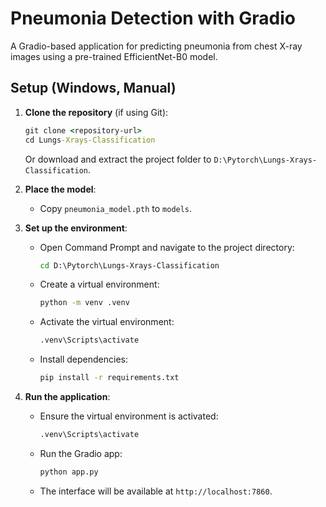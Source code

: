 # Pneumonia Detection with Gradio

A Gradio-based application for predicting pneumonia from chest X-ray images using a pre-trained EfficientNet-B0 model.

## Setup (Windows, Manual)

1. **Clone the repository** (if using Git):
   ```cmd
   git clone <repository-url>
   cd Lungs-Xrays-Classification
   ```
   Or download and extract the project folder to `D:\Pytorch\Lungs-Xrays-Classification`.

2. **Place the model**:
   - Copy `pneumonia_model.pth` to `models`.

3. **Set up the environment**:
   - Open Command Prompt and navigate to the project directory:
     ```cmd
     cd D:\Pytorch\Lungs-Xrays-Classification
     ```
   - Create a virtual environment:
     ```cmd
     python -m venv .venv
     ```
   - Activate the virtual environment:
     ```cmd
     .venv\Scripts\activate
     ```
   - Install dependencies:
     ```cmd
     pip install -r requirements.txt
     ```

4. **Run the application**:
   - Ensure the virtual environment is activated:
     ```cmd
     .venv\Scripts\activate
     ```
   - Run the Gradio app:
     ```cmd
     python app.py
     ```
   - The interface will be available at `http://localhost:7860`.
